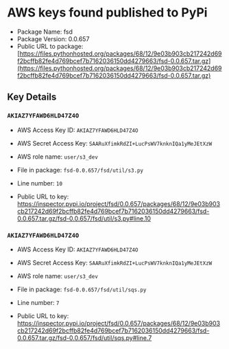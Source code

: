 # AWS keys found published to PyPi

* Package Name: fsd
* Package Version: 0.0.657
* Public URL to package: [https://files.pythonhosted.org/packages/68/12/9e03b903cb217242d69f2bcffb82fe4d769bcef7b7162036150dd4279663/fsd-0.0.657.tar.gz](https://files.pythonhosted.org/packages/68/12/9e03b903cb217242d69f2bcffb82fe4d769bcef7b7162036150dd4279663/fsd-0.0.657.tar.gz)

## Key Details

### `AKIAZ7YFAWD6HLD47Z4O`

* AWS Access Key ID: `AKIAZ7YFAWD6HLD47Z4O`
* AWS Secret Access Key: `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` 
* AWS role name: `user/s3_dev`
* File in package: `fsd-0.0.657/fsd/util/s3.py`
* Line number: `10`

* Public URL to key: https://inspector.pypi.io/project/fsd/0.0.657/packages/68/12/9e03b903cb217242d69f2bcffb82fe4d769bcef7b7162036150dd4279663/fsd-0.0.657.tar.gz/fsd-0.0.657/fsd/util/s3.py#line.10



### `AKIAZ7YFAWD6HLD47Z4O`

* AWS Access Key ID: `AKIAZ7YFAWD6HLD47Z4O`
* AWS Secret Access Key: `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` 
* AWS role name: `user/s3_dev`
* File in package: `fsd-0.0.657/fsd/util/sqs.py`
* Line number: `7`

* Public URL to key: https://inspector.pypi.io/project/fsd/0.0.657/packages/68/12/9e03b903cb217242d69f2bcffb82fe4d769bcef7b7162036150dd4279663/fsd-0.0.657.tar.gz/fsd-0.0.657/fsd/util/sqs.py#line.7


